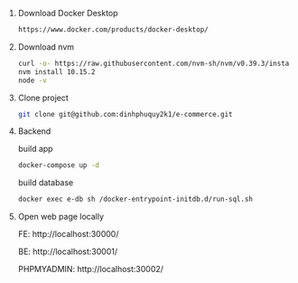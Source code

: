 1. Download Docker Desktop
   ```sh
   https://www.docker.com/products/docker-desktop/
    ```
2. Download nvm

    ```sh
    curl -o- https://raw.githubusercontent.com/nvm-sh/nvm/v0.39.3/install.sh | bash
    nvm install 10.15.2
    node -v
    ```

3. Clone project

    ```sh
    git clone git@github.com:dinhphuquy2k1/e-commerce.git
    ```

4. Backend

   build app

    ``` sh
    docker-compose up -d
    ```

   build database

   ``` sh
   docker exec e-db sh /docker-entrypoint-initdb.d/run-sql.sh
    ```

5. Open web page locally

   FE: http://localhost:30000/

   BE: http://localhost:30001/

   PHPMYADMIN: http://localhost:30002/

